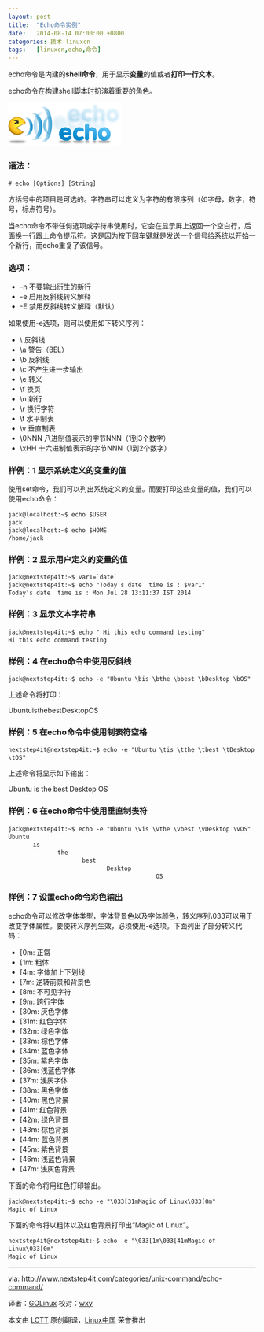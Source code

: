 ```yaml
---
layout: post
title:	"Echo命令实例"
date:	2014-08-14 07:00:00 +0800 
categories:	技术 linuxcn 
tags:	[linuxcn,echo,命令]
---
```



echo命令是内建的**shell命令**，用于显示**变量**的值或者**打印一行文本**。


echo命令在构建shell脚本时扮演着重要的角色。


![](/Asserts/Images/album/201408/13/002548cey7ufu2fq968m8e.png)


### 语法：



```
# echo [Options] [String]

```

方括号中的项目是可选的。字符串可以定义为字符的有限序列（如字母，数字，符号，标点符号）。


当echo命令不带任何选项或字符串使用时，它会在显示屏上返回一个空白行，后面换一行跟上命令提示符。这是因为按下回车键就是发送一个信号给系统以开始一个新行，而echo重复了该信号。


### 选项：


* -n 不要输出衍生的新行
* -e 启用反斜线转义解释
* -E 禁用反斜线转义解释（默认）


如果使用-e选项，则可以使用如下转义序列：


* \ 反斜线
* \a 警告（BEL）
* \b 反斜线
* \c 不产生进一步输出
* \e 转义
* \f 换页
* \n 新行
* \r 换行字符
* \t 水平制表
* \v 垂直制表
* \0NNN 八进制值表示的字节NNN（1到3个数字）
* \xHH 十六进制值表示的字节NNN（1到2个数字）


### 样例：1 显示系统定义的变量的值


使用set命令，我们可以列出系统定义的变量。而要打印这些变量的值，我们可以使用echo命令：



```
jack@localhost:~$ echo $USER
jack
jack@localhost:~$ echo $HOME
/home/jack

```

### 样例：2 显示用户定义的变量的值



```
jack@nextstep4it:~$ var1=`date`
jack@nextstep4it:~$ echo "Today's date  time is : $var1"
Today's date  time is : Mon Jul 28 13:11:37 IST 2014

```

### 样例：3 显示文本字符串



```
jack@nextstep4it:~$ echo " Hi this echo command testing"
Hi this echo command testing

```

### 样例：4 在echo命令中使用反斜线



```
jack@nextstep4it:~$ echo -e "Ubuntu \bis \bthe \bbest \bDesktop \bOS"

```

上述命令将打印：


UbuntuisthebestDesktopOS


### 样例：5 在echo命令中使用制表符空格



```
nextstep4it@nextstep4it:~$ echo -e "Ubuntu \tis \tthe \tbest \tDesktop \tOS"

```

上述命令将显示如下输出：


Ubuntu is the best Desktop OS


### 样例：6 在echo命令中使用垂直制表符



```
jack@nextstep4it:~$ echo -e "Ubuntu \vis \vthe \vbest \vDesktop \vOS"
Ubuntu
       is
              the
                     best
                            Desktop
                                          OS

```

### 样例：7 设置echo命令彩色输出


echo命令可以修改字体类型，字体背景色以及字体颜色，转义序列\033可以用于改变字体属性。要使转义序列生效，必须使用-e选项。下面列出了部分转义代码：


* [0m: 正常
* [1m: 粗体
* [4m: 字体加上下划线
* [7m: 逆转前景和背景色
* [8m: 不可见字符
* [9m: 跨行字体
* [30m: 灰色字体
* [31m: 红色字体
* [32m: 绿色字体
* [33m: 棕色字体
* [34m: 蓝色字体
* [35m: 紫色字体
* [36m: 浅蓝色字体
* [37m: 浅灰字体
* [38m: 黑色字体
* [40m: 黑色背景
* [41m: 红色背景
* [42m: 绿色背景
* [43m: 棕色背景
* [44m: 蓝色背景
* [45m: 紫色背景
* [46m: 浅蓝色背景
* [47m: 浅灰色背景


下面的命令将用红色打印输出。



```
jack@nextstep4it:~$ echo -e "\033[31mMagic of Linux\033[0m"
Magic of Linux

```

下面的命令将以粗体以及红色背景打印出“Magic of Linux”。



```
nextstep4it@nextstep4it:~$ echo -e "\033[1m\033[41mMagic of Linux\033[0m"
Magic of Linux

```



---


via: <http://www.nextstep4it.com/categories/unix-command/echo-command/>


译者：[GOLinux](https://github.com/GOLinux) 校对：[wxy](https://github.com/wxy)


本文由 [LCTT](https://github.com/LCTT/TranslateProject) 原创翻译，[Linux中国](http://linux.cn/) 荣誉推出
